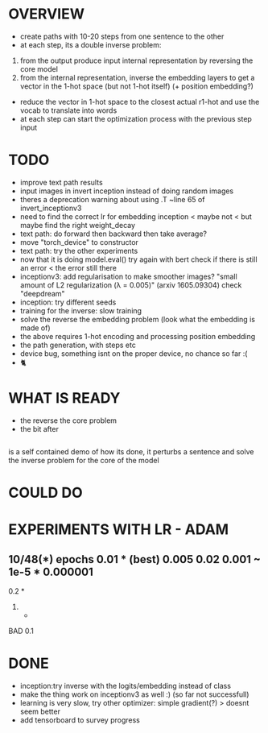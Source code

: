 


# OVERVIEW
- create paths with 10-20 steps from one sentence to the other
- at each step, its a double inverse problem:
 1. from the output produce input internal representation by reversing the core model
 2. from the internal representation, inverse the embedding layers to get a vector in the 1-hot space (but not 1-hot itself) (+ position embedding?)
- reduce the vector in 1-hot space to the closest actual r1-hot and use the vocab to translate into words
- at each step can start the optimization process with the previous step input

# TODO
- improve text path results
- input images in invert inception instead of doing random images
- theres a deprecation warning about using .T ~line 65 of invert_inceptionv3
- need to find the correct lr for embedding inception < maybe not < but maybe find the right weight_decay
- text path: do forward then backward then take average?
- move "torch_device" to constructor
- text path: try the other experiments
- now that it is doing model.eval() try again with bert check if there is still an error < the error still there
- inceptionv3: add regularisation to make smoother images?
  "small amount of L2 regularization (λ = 0.005)" (arxiv 1605.09304)
  check "deepdream"
- inception: try different seeds
- training for the inverse: slow training
- solve the reverse the embedding problem (look what the embedding is made of)
- the above requires 1-hot encoding and processing position embedding
- the path generation, with steps etc
- device bug, something isnt on the proper device, no chance so far :(
- 🐈️

# WHAT IS READY
- the reverse the core problem
- the bit after
```>>>>>>>>>>>>>>>>>>>>>>>>>>>>>>>>>>>>>>> BERT
```
  is a self contained demo of how its done,
  it perturbs a sentence and solve the inverse problem for the core of the model


# COULD DO


# EXPERIMENTS WITH LR - ADAM


10/48(*) epochs
0.01 * (best)
0.005
0.02
0.001 ~ 1e-5 *
0.000001
---
0.2 *
1. *

BAD
0.1

# DONE
- inception:try inverse with the logits/embedding instead of class
- make the thing work on inceptionv3 as well :)
  (so far not successfull)
- learning is very slow, try other optimizer: simple gradient(?) > doesnt seem better
- add tensorboard to survey progress
